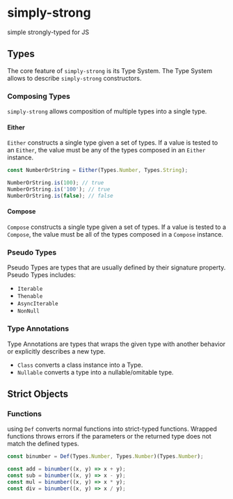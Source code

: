 # simply-strong

simple strongly-typed for JS

## Types

The core feature of `simply-strong` is its Type System. The Type System allows to describe `simply-strong` constructors.

### Composing Types

`simply-strong` allows composition of multiple types into a single type.

#### Either

`Either` constructs a single type given a set of types. If a value is tested to an `Either`, the value must be any of the types composed in an `Either` instance.

```js
const NumberOrString = Either(Types.Number, Types.String);

NumberOrString.is(100); // true
NumberOrString.is('100'); // true
NumberOrString.is(false); // false
```

#### Compose

`Compose` constructs a single type given a set of types. If a value is tested to a `Compose`, the value must be all of the types composed in a `Compose` instance.

### Pseudo Types

Pseudo Types are types that are usually defined by their signature property. Pseudo Types includes:

* `Iterable`
* `Thenable`
* `AsyncIterable`
* `NonNull`

### Type Annotations
 
Type Annotations are types that wraps the given type with another behavior or explicitly describes a new type.

* `Class` converts a class instance into a Type.
* `Nullable` converts a type into a nullable/omitable type.

## Strict Objects

### Functions

using `Def` converts normal functions into strict-typed functions. Wrapped functions throws errors if the parameters or the returned type does not match the defined types.

```js
const binumber = Def(Types.Number, Types.Number)(Types.Number);

const add = binumber((x, y) => x + y);
const sub = binumber((x, y) => x - y);
const mul = binumber((x, y) => x * y);
const div = binumber((x, y) => x / y);
```